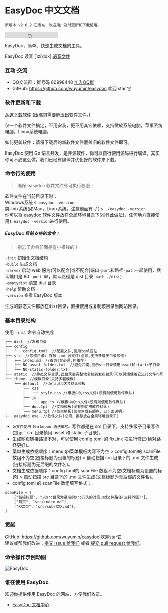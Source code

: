 # EasyDoc 中文文档

`新版本 v2.0.2 已发布，欢迎用户及时更新和下载使用。`

<iframe src="https://ghbtns.com/github-btn.html?user=wuyumin&repo=easydoc&type=star&count=true" frameborder="0" scrolling="0" width="170px" height="20px"></iframe>

EasyDoc，简单、快速生成文档的工具。

EasyDoc 读音 [ˈiziˈdɑk] [语音文件](https://easydoc.089858.com/static/EasyDoc.mp3)

### 互动·交流

- QQ交流群：群号码 80998448 [加入QQ群](https://shang.qq.com/wpa/qunwpa?idkey=e8c0258f779fa73a7d503871d2ff0f8da5698233b79f4e29836471a1d7491494)
- GitHub: <https://github.com/wuyumin/easydoc> 欢迎 star 它

### 软件更新和下载

[从这下载软件](https://github.com/wuyumin/easydoc/releases) (压缩包需要解压出软件文件。)

仅一个软件文件搞定，不用安装，更不用其它依赖，支持微软系统电脑，苹果系统电脑，Linux系统电脑。

如何更新软件：请将下载后的新软件文件覆盖旧的软件文件即可。

EasyDoc 使用 Go 语言开发，是开源软件，你可以自行使用源码进行编译。其实你可不必这么做，我们已经有编译并优化好的软件来下载。

### 命令行的使用

> 确保 easydoc 软件文件有可执行权限！

软件文件在当前目录下时：  
Windows系统 `$ easydoc -version`  
类Unix系统(如Mac，Linux系统。注意前面有 ./ ) `$ ./easydoc -version`  
你可以将 easydoc 软件文件放在全局环境目录下(推荐此做法)，任何地方直接使用`$ easydoc -version`进行使用。  

##### EasyDoc 目前支持的命令：  

> 别忘了命令前面是有小横线的！

`-init` 初始化文档结构  
`-build` 生成文档  
`-server` 启动 web 服务(可以配合[或不配合]端口`-port`和路径`-path`一起使用，默认端口是 80 `-port 80`，默认路径是 dist 目录`-path ./dist`)  
`-emptydist` 清空 dist 目录  
`-help` 帮助文档  
`-version` 查看 EasyDoc 版本  

生成的静态文件都放在`dist`目录，直接使用或复制该目录当网站目录。

### 基本目录结构

使用 `-init` 命令自动生成

```html
├── dist  //发布目录
├── config
│   └── config.toml  //配置文件,使用toml语法
├── src  //写作目录: 存放 .md 源文件(必须,支持多级子目录写作)
│   ├── index.md  //首页(非必须,但推荐)
│   ├── NO-asset-folder.txt  //避免冲突,提示src目录慎用asset和static子目录
│   └── NO-static-folder.txt
├── static  //静态文件目录,此目录会完整地复制到发布目录(可以灵活使用它进行文件布局)
└── theme  //模板目录(支持多套模板)
    └── default  //default这套默认模板
        ├── css
        │   └── style.css //模板中的css文件(没有则使用软件默认)
        ├── js
        │   └── app.js //模板中的js文件(没有则使用软件默认)
        ├── doc.tpl  //文档模板(没有则使用软件默认)
        └── menu.tpl //菜单模板(菜单生成有顺序，见下面说明)
├── easydoc.exe  //软件文件(必须，推荐放在全局环境目录下)
```

- `源文件使用 Markdown 语法编写。`写作都是在 src 目录下，支持多级子目录写作(提示：src 目录慎用 asset 和 static 子目录)。
- 生成网页链接路径不对，可以使用 config.toml 的 fixLink 项进行修正(绝对路径更好)。
- 菜单生成依据顺序：menu.tpl菜单模板内容不为空 > config.toml的 scanFile 数组不为空(链接标题为设置的标题) > 自动扫描 src 目录下的 .md 文件生成(链接标题为无后缀的文件名)。
- 文档生成依据顺序：config.toml的 scanFile 数组不为空(文档标题为设置的标题) > 自动扫描 src 目录下的 .md 文件生成(文档标题为无后缀的文件名)。
- config.toml 的 scanFile 数组填写格式：

```html
scanFile = [
	["链接标题", "以src目录为基准的src开头的对应.md文件路径(支持外链)"],
	["首页", "src/index.md"],
	["XXX页", "src/sub/XXX.md"],
]
```

### 贡献

GitHub: <https://github.com/wuyumin/easydoc> 欢迎star它  
建议或帮我们改进：[提交 issue 给我们](https://github.com/wuyumin/easydoc/issues) 或者 [提交 pull request 给我们](https://github.com/wuyumin/easydoc/pulls)。

### 命令操作示例动图

![EasyDoc](https://easydoc.089858.com/static/EasyDoc.gif)

### 谁在使用 EasyDoc

欢迎你提供使用 EasyDoc 的网站，方便我们收录。

- [EasyDoc 文档中心](https://easydoc.089858.com)
